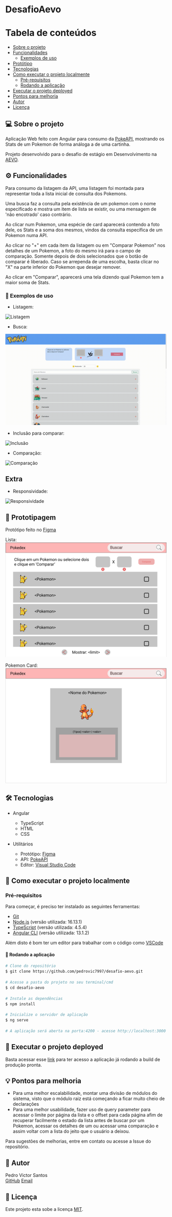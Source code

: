 # DesafioAevo

Tabela de conteúdos
=================
<!--ts-->
   * [Sobre o projeto](#-sobre-o-projeto)
   * [Funcionalidades](#-funcionalidades)
     * [Exemplos de uso](#-exemplos-de-uso)
   * [Protótipo](#-prototipagem)
   * [Tecnologias](#-tecnologias)
   * [Como executar o projeto localmente](#-como-executar-o-projeto-localmente)
     * [Pré-requisitos](#pré-requisitos)
     * [Rodando a aplicação](#-rodando-a-aplicação)
   * [Executar o projeto deployed](#-executar-o-projeto-deployed)
   * [Pontos para melhoria](#-pontos-para-melhoria)
   * [Autor](#-autor)
   * [Licença](#user-content--licença)
<!--te-->

## 💻 Sobre o projeto

Aplicação Web feito com Angular para consumo da [PokeAPI](https://pokeapi.co/docs/v2), mostrando os Stats de um Pokemon de forma análoga a de uma cartinha.

Projeto desenvolvido para o desafio de estágio em Desenvolvimento na [AEVO](https://aevo.com.br/).

## ⚙️ Funcionalidades

Para consumo da listagem da API, uma listagem foi montada para representar toda a lista inicial de consulta dos Pokemons.

Uma busca faz a consulta pela existência de um pokemon com o nome especificado e mostra um item de lista se existir, ou uma mensagem de 'não encotrado' caso contrário.

Ao clicar num Pokemon, uma espécie de card aparecerá contendo a foto dele, os Stats e a soma dos mesmos, vindos da consulta específica de um Pokemon numa API.

Ao clicar no "+" em cada item da listagem ou em "Comparar Pokemon" nos detalhes de um Pokemon, a foto do mesmo irá para o campo de comparação. Somente depois de dois selecionados que o botão de comparar é liberado. Caso se arrependa de uma escolha, basta clicar no "X" na parte inferior do Pokemon que desejar remover.

Ao clicar em "Comparar", aparecerá uma tela dizendo qual Pokemon tem a maior soma de Stats.

### 🔎 Exemplos de uso

- Listagem:

![Listagem](https://github.com/pedrovic7997/desafio-aevo/blob/master/media_doc/Listagem.gif "Listagem")

- Busca:

![Busca](https://github.com/pedrovic7997/desafio-aevo/blob/master/media_doc/Busca.gif "Busca")

- Inclusão para comparar:

![Inclusão](https://github.com/pedrovic7997/desafio-aevo/blob/master/media_doc/Inclusao_Comparar.gif "Inclusão")

- Comparação:

![Comparação](https://github.com/pedrovic7997/desafio-aevo/blob/master/media_doc/Comparacoes.gif "Comparação")

## Extra

- Responsividade:

![Responsividade](https://github.com/pedrovic7997/desafio-aevo/blob/master/media_doc/Responsividade.gif "Responsividade")

## 🎨 Prototipagem

Protótipo feito no [Figma](https://www.figma.com/file/VZ6sQKQ4hAlBiTld6ufDWT/Pokedex?node-id=0%3A1)

Lista:
![Lista Figma](https://github.com/pedrovic7997/desafio-aevo/blob/master/media_doc/Prototipo_figma_lista.png "Lista Figma")

Pokemon Card:
![Pokemon Figma](https://github.com/pedrovic7997/desafio-aevo/blob/master/media_doc/Prototipo_figma_pokemon.png "Pokemon Figma")

## 🛠 Tecnologias

- Angular
  - TypeScript
  - HTML
  - CSS

- Utilitários
  - Protótipo: [Figma](https://www.figma.com/file/VZ6sQKQ4hAlBiTld6ufDWT/Pokedex?node-id=0%3A1)
  - API: [PokeAPI](https://pokeapi.co/docs/v2)
  - Editor: [Visual Studio Code](https://code.visualstudio.com/)

## 🚀 Como executar o projeto localmente

### Pré-requisitos

Para começar, é preciso ter instalado as seguintes ferramentas:
 - [Git](https://git-scm.com)
 - [Node.js](https://nodejs.org/en/) (versão utilizada: 16.13.1)
 - [TypeScript](https://www.npmjs.com/package/typescript) (versão utilizada: 4.5.4)
 - [Angular CLI](https://angular.io/guide/setup-local) (versão utilizada: 13.1.2)

Além disto é bom ter um editor para trabalhar com o código como [VSCode](https://code.visualstudio.com/)

#### 🧭 Rodando a aplicação

```bash
# Clone do repositório
$ git clone https://github.com/pedrovic7997/desafio-aevo.git

# Acesse a pasta do projeto no seu terminal/cmd
$ cd desafio-aevo

# Instale as dependências
$ npm install

# Inicialize o servidor de aplicação
$ ng serve

# A aplicação será aberta na porta:4200 - acesse http://localhost:3000 no navegador de internet
```

## 🚀 Executar o projeto deployed

Basta acessar esse [link](https://pedrovic7997.github.io/desafio-aevo/) para ter acesso a aplicação já rodando a build de produção pronta.

## 💡 Pontos para melhoria

- Para uma melhor escalabilidade, montar uma divisão de módulos do sistema, visto que o módulo raiz está começando a ficar muito cheio de declarações
- Para uma melhor usabilidade, fazer uso de query parameter para acessar o limite por página da lista e o offset para cada página afim de recuperar facilmente o estado da lista antes de buscar por um Pokemon, acessar os detalhes de um ou acessar uma comparação e assim voltar com a lista do jeito que o usuário a deixou.

Para sugestões de melhorias, entre em contato ou acesse a Issue do repositório.

## 🦸 Autor

Pedro Victor Santos  
[GitHub](https://github.com/pedrovic7997)
[Email](mailto:pedrovictor6974@gmail.com)

## 📝 Licença

Este projeto esta sobe a licença [MIT](./LICENSE).
